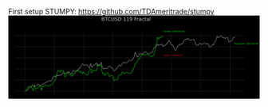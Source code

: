 First setup STUMPY: https://github.com/TDAmeritrade/stumpy
![STUMPY-Forecast](https://github.com/NQevxvEtg/STUMPY-Forecast/blob/main/BTCUSD%20119%20Fractal.png)
